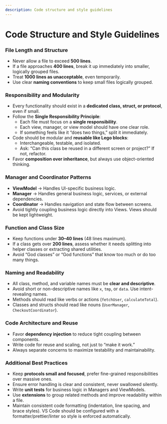 ```yaml
---
description: Code structure and style guidelines
---
```

# Code Structure and Style Guidelines

### File Length and Structure
- Never allow a file to exceed **500 lines**.  
- If a file approaches **400 lines**, break it up immediately into smaller, logically grouped files.  
- Treat **1000 lines as unacceptable**, even temporarily.  
- Use clear **naming conventions** to keep small files logically grouped.  

### Responsibility and Modularity
- Every functionality should exist in a **dedicated class, struct, or protocol**, even if small.  
- Follow the **Single Responsibility Principle**:  
  - Each file must focus on a **single responsibility**.  
  - Each view, manager, or view model should have one clear role.  
  - If something feels like it “does two things,” split it immediately.  
- Code should be modular and **reusable like Lego blocks**:  
  - Interchangeable, testable, and isolated.  
  - Ask: “Can this class be reused in a different screen or project?” If not, refactor.  
- Favor **composition over inheritance**, but always use object-oriented thinking.  

### Manager and Coordinator Patterns
- **ViewModel** → Handles UI-specific business logic.  
- **Manager** → Handles general business logic, services, or external dependencies.  
- **Coordinator** → Handles navigation and state flow between screens.  
- Avoid tightly coupling business logic directly into Views. Views should be kept lightweight.  

### Function and Class Size
- Keep functions under **30–40 lines** (48 lines maximum).  
- If a class gets over **200 lines**, assess whether it needs splitting into helper classes or extracting shared utilities.  
- Avoid “God classes” or “God functions” that know too much or do too many things.  

### Naming and Readability
- All class, method, and variable names must be **clear and descriptive**.  
- Avoid short or non-descriptive names like `x`, `tmp`, or `data`. Use intent-revealing names.  
- Methods should read like verbs or actions (`fetchUser`, `calculateTotal`).  
- Classes and structs should read like nouns (`UserManager`, `CheckoutCoordinator`).  

### Code Architecture and Reuse
- Favor **dependency injection** to reduce tight coupling between components.  
- Write code for reuse and scaling, not just to “make it work.”  
- Always separate concerns to maximize testability and maintainability.  

### Additional Best Practices
- Keep **protocols small and focused**, prefer fine-grained responsibilities over massive ones.  
- Ensure error handling is clear and consistent, never swallowed silently.  
- Write **unit tests** for business logic in Managers and ViewModels.  
- Use **extensions** to group related methods and improve readability within a file.  
- Maintain consistent code formatting (indentation, line spacing, and brace styles). VS Code should be configured with a formatter/prettier/linter so style is enforced automatically.